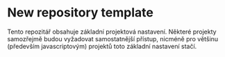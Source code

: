 New repository template
=======================
Tento repozitář obsahuje základní projektová nastavení. Některé projekty samozřejmě budou vyžadovat samostatnější přístup, nicméně pro většinu (především javascriptovým) projektů toto základní nastavení stačí.
